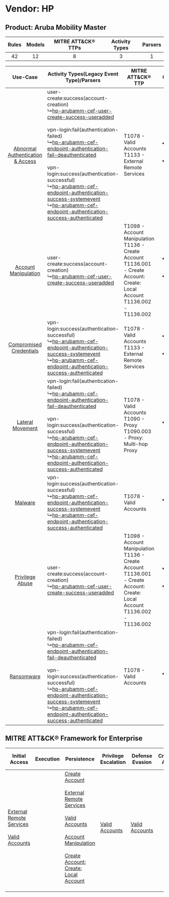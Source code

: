 Vendor: HP
==========
Product: Aruba Mobility Master
------------------------------
| Rules | Models | MITRE ATT&CK® TTPs | Activity Types | Parsers |
|:-----:|:------:|:------------------:|:--------------:|:-------:|
|  42   |   12   |         8          |       3        |    1    |

|    Use-Case    | Activity Types(Legacy Event Type)/Parsers    | MITRE ATT&CK® TTP    | Content    |
|:----:| ---- | ---- | ---- |
| [Abnormal Authentication & Access](../../../UseCases/uc_abnormal_authentication_&_access.md) |  user-create:success(account-creation)<br> ↳[hp-arubamm-cef-user-create-success-useradded](Ps/pC_hparubammcefusercreatesuccessuseradded.md)<br><br> vpn-login:fail(authentication-failed)<br> ↳[hp-arubamm-cef-endpoint-authentication-fail-deauthenticated](Ps/pC_hparubammcefendpointauthenticationfaildeauthenticated.md)<br><br> vpn-login:success(authentication-successful)<br> ↳[hp-arubamm-cef-endpoint-authentication-success-systemevent](Ps/pC_hparubammcefendpointauthenticationsuccesssystemevent.md)<br> ↳[hp-arubamm-cef-endpoint-authentication-success-authenticated](Ps/pC_hparubammcefendpointauthenticationsuccessauthenticated.md)<br> | T1078 - Valid Accounts<br>T1133 - External Remote Services<br>    | [<ul><li>15 Rules</li></ul><ul><li>4 Models</li></ul>](RM/r_m_hp_aruba_mobility_master_Abnormal_Authentication_&_Access.md) |
|    [Account Manipulation](../../../UseCases/uc_account_manipulation.md)    |  user-create:success(account-creation)<br> ↳[hp-arubamm-cef-user-create-success-useradded](Ps/pC_hparubammcefusercreatesuccessuseradded.md)<br>    | T1098 - Account Manipulation<br>T1136 - Create Account<br>T1136.001 - Create Account: Create: Local Account<br>T1136.002 - T1136.002<br> | [<ul><li>20 Rules</li></ul><ul><li>8 Models</li></ul>](RM/r_m_hp_aruba_mobility_master_Account_Manipulation.md)    |
|          [Compromised Credentials](../../../UseCases/uc_compromised_credentials.md)          |  vpn-login:success(authentication-successful)<br> ↳[hp-arubamm-cef-endpoint-authentication-success-systemevent](Ps/pC_hparubammcefendpointauthenticationsuccesssystemevent.md)<br> ↳[hp-arubamm-cef-endpoint-authentication-success-authenticated](Ps/pC_hparubammcefendpointauthenticationsuccessauthenticated.md)<br>    | T1078 - Valid Accounts<br>T1133 - External Remote Services<br>    | [<ul><li>7 Rules</li></ul><ul><li>4 Models</li></ul>](RM/r_m_hp_aruba_mobility_master_Compromised_Credentials.md)    |
|    [Lateral Movement](../../../UseCases/uc_lateral_movement.md)    |  vpn-login:fail(authentication-failed)<br> ↳[hp-arubamm-cef-endpoint-authentication-fail-deauthenticated](Ps/pC_hparubammcefendpointauthenticationfaildeauthenticated.md)<br><br> vpn-login:success(authentication-successful)<br> ↳[hp-arubamm-cef-endpoint-authentication-success-systemevent](Ps/pC_hparubammcefendpointauthenticationsuccesssystemevent.md)<br> ↳[hp-arubamm-cef-endpoint-authentication-success-authenticated](Ps/pC_hparubammcefendpointauthenticationsuccessauthenticated.md)<br>    | T1078 - Valid Accounts<br>T1090 - Proxy<br>T1090.003 - Proxy: Multi-hop Proxy<br>    | [<ul><li>1 Rules</li></ul>](RM/r_m_hp_aruba_mobility_master_Lateral_Movement.md)    |
|    [Malware](../../../UseCases/uc_malware.md)    |  vpn-login:success(authentication-successful)<br> ↳[hp-arubamm-cef-endpoint-authentication-success-systemevent](Ps/pC_hparubammcefendpointauthenticationsuccesssystemevent.md)<br> ↳[hp-arubamm-cef-endpoint-authentication-success-authenticated](Ps/pC_hparubammcefendpointauthenticationsuccessauthenticated.md)<br>    | T1078 - Valid Accounts<br>    | [<ul><li>1 Rules</li></ul>](RM/r_m_hp_aruba_mobility_master_Malware.md)    |
|    [Privilege Abuse](../../../UseCases/uc_privilege_abuse.md)    |  user-create:success(account-creation)<br> ↳[hp-arubamm-cef-user-create-success-useradded](Ps/pC_hparubammcefusercreatesuccessuseradded.md)<br>    | T1098 - Account Manipulation<br>T1136 - Create Account<br>T1136.001 - Create Account: Create: Local Account<br>T1136.002 - T1136.002<br> | [<ul><li>17 Rules</li></ul><ul><li>7 Models</li></ul>](RM/r_m_hp_aruba_mobility_master_Privilege_Abuse.md)    |
|    [Ransomware](../../../UseCases/uc_ransomware.md)    |  vpn-login:fail(authentication-failed)<br> ↳[hp-arubamm-cef-endpoint-authentication-fail-deauthenticated](Ps/pC_hparubammcefendpointauthenticationfaildeauthenticated.md)<br><br> vpn-login:success(authentication-successful)<br> ↳[hp-arubamm-cef-endpoint-authentication-success-systemevent](Ps/pC_hparubammcefendpointauthenticationsuccesssystemevent.md)<br> ↳[hp-arubamm-cef-endpoint-authentication-success-authenticated](Ps/pC_hparubammcefendpointauthenticationsuccessauthenticated.md)<br>    | T1078 - Valid Accounts<br>    | [<ul><li>1 Rules</li></ul>](RM/r_m_hp_aruba_mobility_master_Ransomware.md)    |

MITRE ATT&CK® Framework for Enterprise
--------------------------------------
| Initial Access                                                                                                                                   | Execution | Persistence                                                                                                                                                                                                                                                                                                                                                                                | Privilege Escalation                                                | Defense Evasion                                                     | Credential Access | Discovery | Lateral Movement | Collection | Command and Control                                                                                                                       | Exfiltration | Impact |
| ------------------------------------------------------------------------------------------------------------------------------------------------ | --------- | ------------------------------------------------------------------------------------------------------------------------------------------------------------------------------------------------------------------------------------------------------------------------------------------------------------------------------------------------------------------------------------------ | ------------------------------------------------------------------- | ------------------------------------------------------------------- | ----------------- | --------- | ---------------- | ---------- | ----------------------------------------------------------------------------------------------------------------------------------------- | ------------ | ------ |
| [External Remote Services](https://attack.mitre.org/techniques/T1133)<br><br>[Valid Accounts](https://attack.mitre.org/techniques/T1078)<br><br> |           | [Create Account](https://attack.mitre.org/techniques/T1136)<br><br>[External Remote Services](https://attack.mitre.org/techniques/T1133)<br><br>[Valid Accounts](https://attack.mitre.org/techniques/T1078)<br><br>[Account Manipulation](https://attack.mitre.org/techniques/T1098)<br><br>[Create Account: Create: Local Account](https://attack.mitre.org/techniques/T1136/001)<br><br> | [Valid Accounts](https://attack.mitre.org/techniques/T1078)<br><br> | [Valid Accounts](https://attack.mitre.org/techniques/T1078)<br><br> |                   |           |                  |            | [Proxy: Multi-hop Proxy](https://attack.mitre.org/techniques/T1090/003)<br><br>[Proxy](https://attack.mitre.org/techniques/T1090)<br><br> |              |        |